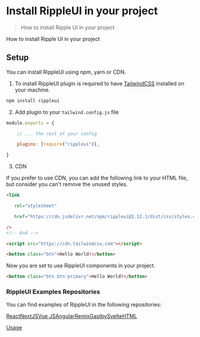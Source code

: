 # Install RippleUI in your project

> How to install Ripple UI in your project



How to install Ripple UI in your project

## [​](#setup)Setup

You can install RippleUI using npm, yarn or CDN.

1.  To install RippleUI plugin is required to have [TailwindCSS](https://tailwindcss.com/docs/installation) installed on your machine.

```bash
npm install rippleui
```

2.  Add plugin to your `tailwind.config.js` file
```js
module.exports = {

	// ... the rest of your config

	plugins: [require("rippleui")],

}
```

3.  CDN

If you prefer to use CDN, you can add the following link to your HTML file, but consider you can't remove the unused styles.

```html
<link

   rel="stylesheet"

   href="https://cdn.jsdelivr.net/npm/rippleui@1.12.1/dist/css/styles.css"

/>
<!-- And -->

<script src="https://cdn.tailwindcss.com"></script>

<button class="btn">Hello World!</button>
```



Now you are set to use RippleUI components in your project.

```html
<button class="btn btn-primary">Hello World!</button>
```

### [​](#rippleui-examples-repositories)RippleUI Examples Repositories

You can find examples of RippleUI in the following repositories:

[React](https://github.com/Siumauricio/rippleui/tree/main/examples/my-react-app)[NextJS](https://github.com/Siumauricio/rippleui/tree/main/examples/nextjs-example)[Vue JS](https://github.com/Siumauricio/rippleui/tree/main/examples/vuejs-example)[Angular](https://github.com/Siumauricio/rippleui/tree/main/examples/my-angular-project)[Remix](https://github.com/Siumauricio/rippleui/tree/main/examples/my-remix-app)[Gastby](https://github.com/Siumauricio/rippleui/tree/main/examples/gastby-example)[Svelte](https://github.com/Siumauricio/rippleui/tree/main/examples/my-svelte-app)[HTML](https://codi.link/PGxpbmsNCiAgcmVsPSJzdHlsZXNoZWV0Ig0KICBocmVmPSJodHRwczovL2Nkbi5qc2RlbGl2ci5uZXQvbnBtL3JpcHBsZXVpL2Rpc3QvY3NzL3N0eWxlcy5jc3MiDQovPg0KDQo8IS0tIEFuZCAtLT4NCjxzY3JpcHQgc3JjPSJodHRwczovL2Nkbi50YWlsd2luZGNzcy5jb20iPjwvc2NyaXB0Pg0KDQo8YnV0dG9uIGNsYXNzPSJidG4gYnRuLXByaW1hcnkiPkhlbGxvIFdvcmxkITwvYnV0dG9uPg==%7C%7C)

[Usage](/docs/get-started/usage)
